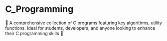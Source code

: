 # C_Programming
🚀 A comprehensive collection of C programs featuring key algorithms, utility functions. Ideal for students, developers, and anyone looking to enhance their C programming skills 🚀
